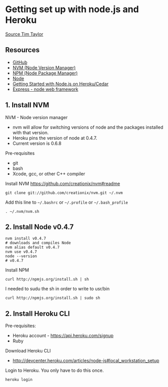 
# Getting set up with node.js and Heroku

[Source Tim Taylor](https://github.com/toolbear/easy-breezy-node-heroku)

## Resources
* [GitHub](https://github.com/)
* [NVM (Node Version Manager)](https://github.com/creationix/nvm#readme)
* [NPM (Node Package Manager)](http://npmjs.org/)
* [Node](http://nodejs.org/)
* [Getting Started with Node.js on
  Heroku/Cedar](http://devcenter.heroku.com/articles/node-js)
* [Express - node web framework](http://expressjs.com/)

## 1. Install NVM
NVM - Node version manager
* nvm will allow for switching versions of node and the packages
  installed with that version.
* Heroku pins the version of node at 0.4.7.
* Current version is 0.6.8

Pre-requisites

* git
* bash
* Xcode, gcc, or other C++ compiler

Install NVM https://github.com/creationix/nvm#readme

    git clone git://github.com/creationix/nvm.git ~/.nvm
    
Add this line to `~/.bashrc` or `~/.profile` or `~/.bash_profile`

    . ~/.nvm/nvm.sh

## 2. Install Node v0.4.7

    nvm install v0.4.7
    # downloads and compiles Node
    nvm alias default v0.4.7
    nvm use v0.4.7
    node --version
    # v0.4.7

Install NPM

    curl http://npmjs.org/install.sh | sh

I needed to sudu the sh in order to write to usr/bin 

    curl http://npmjs.org/install.sh | sudo sh
    
## 2. Install Heroku CLI

Pre-requisites:

* Heroku account - https://api.heroku.com/signup
* Ruby

Download Heroku CLI

* http://devcenter.heroku.com/articles/node-js#local_workstation_setup

Login to Heroku. You only have to do this once.

    heroku login


